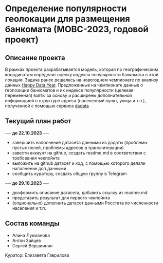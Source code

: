 # Определение популярности геолокации для размещения банкомата (МОВС-2023, годовой проект)
## Описание проекта
В рамках проекта разрабатывается модель, которая по географическим координатам определит оценку индекса популярности банкомата в этой локации. Задача ранее решалась 
на новогоднем чемпионате по анализу данных [Happy Data Year](https://boosters.pro/championship/rosbank2/overview). Предложенные на чемпионате данные о геопозиции банкоматов и их индексе популярности (целевая переменная) взяты за основу и расширены дополнительной информацией о структуре адреса (населенный пункт, улица и т.п.), полученной с помощью сервиса [dadata](dadata.ru)

## Текущий план работ 

--- **до 22.10.2023** --- 
 - завершить наполнение датасета данными из дадаты (проблемы пустых полей, проблемы адресов в транслитерации) 
 - завести аккаунт на github, создать readme.md в соответствии с требования чекпойнта
 - выложить на github датасет и код, с помощью которого делали наполнение доп.данными
 - сообщить куратору, создать общую группу в Telegram

--- **до 29.10.2023** ---
 - дооформить описание датасета, добавить ссылку из readme.md
 - представить результат для первого чекпойнта
 - (опционально) дополнить датасет данными Росстата по численности населения и т.п.
 
## Состав команды
 - Алина Лукманова
 - Антон Зайцев
 - Сергей Вершиинин

Куратор: Елизавета Гаврилова
